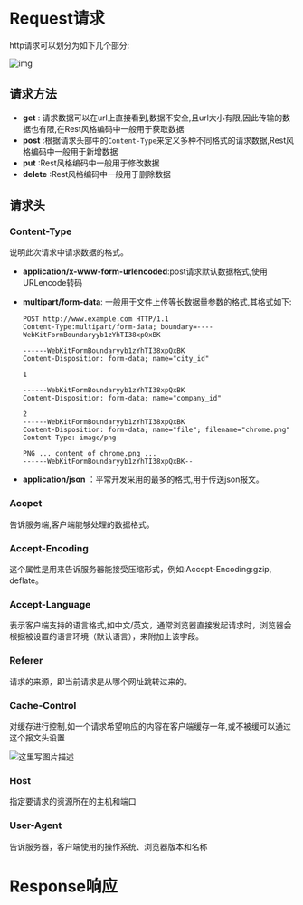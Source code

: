 # Request请求

http请求可以划分为如下几个部分:

![img](https://img-blog.csdnimg.cn/20190527111928530.png)

## 请求方法

- **get** : 请求数据可以在url上直接看到,数据不安全,且url大小有限,因此传输的数据也有限,在Rest风格编码中一般用于获取数据
- **post** :根据请求头部中的`Content-Type`来定义多种不同格式的请求数据,Rest风格编码中一般用于新增数据
- **put** :Rest风格编码中一般用于修改数据
- **delete** :Rest风格编码中一般用于删除数据

## 请求头

### **Content-Type**

说明此次请求中请求数据的格式。

- **application/x-www-form-urlencoded**:post请求默认数据格式,使用URLencode转码

- **multipart/form-data**: 一般用于文件上传等长数据量参数的格式,其格式如下:

  ```http
  POST http://www.example.com HTTP/1.1
  Content-Type:multipart/form-data; boundary=----WebKitFormBoundaryyb1zYhTI38xpQxBK
  
  ------WebKitFormBoundaryyb1zYhTI38xpQxBK
  Content-Disposition: form-data; name="city_id"
  
  1
  
  ------WebKitFormBoundaryyb1zYhTI38xpQxBK
  Content-Disposition: form-data; name="company_id"
  
  2
  ------WebKitFormBoundaryyb1zYhTI38xpQxBK
  Content-Disposition: form-data; name="file"; filename="chrome.png"
  Content-Type: image/png
  
  PNG ... content of chrome.png ...
  ------WebKitFormBoundaryyb1zYhTI38xpQxBK--
  ```

- **application/json** ：平常开发采用的最多的格式,用于传送json报文。

### Accpet

告诉服务端,客户端能够处理的数据格式。

### Accept-Encoding

这个属性是用来告诉服务器能接受压缩形式，例如:Accept-Encoding:gzip, deflate。

### Accept-Language

表示客户端支持的语言格式,如中文/英文，通常浏览器直接发起请求时，浏览器会根据被设置的语言环境（默认语言），来附加上该字段。

### Referer

请求的来源，即当前请求是从哪个网址跳转过来的。

### Cache-Control

对缓存进行控制,如一个请求希望响应的内容在客户端缓存一年,或不被缓可以通过这个报文头设置

![这里写图片描述](https://img-blog.csdn.net/20180329184105968?watermark/2/text/aHR0cHM6Ly9ibG9nLmNzZG4ubmV0L0JvYm9tYV9kdXQ=/font/5a6L5L2T/fontsize/400/fill/I0JBQkFCMA==/dissolve/70)

### Host

指定要请求的资源所在的主机和端口

### User-Agent 

告诉服务器，客户端使用的操作系统、浏览器版本和名称

# Response响应